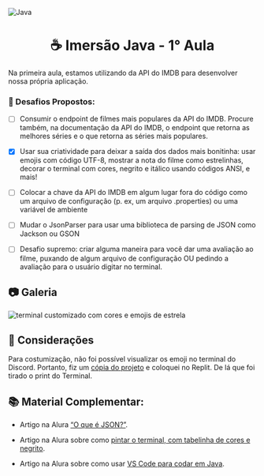 ![Java](https://img.shields.io/badge/java-%23ED8B00.svg?style=for-the-badge&logo=java&logoColor=white)
<h1 align="center"> ☕ Imersão Java - 1° Aula </h1>

Na primeira aula, estamos utilizando da API do IMDB para desenvolver nossa própria aplicação.

<h3>🎯 Desafios Propostos:</h3>

- [ ] Consumir o endpoint de filmes mais populares da API do IMDB. Procure também, na documentação da API do IMDB, o endpoint que retorna as melhores séries e o que retorna as séries mais populares.

- [X] Usar sua criatividade para deixar a saída dos dados mais bonitinha: usar emojis com código UTF-8, mostrar a nota do filme como estrelinhas, decorar o terminal com cores, negrito e itálico usando códigos ANSI, e mais!

- [ ] Colocar a chave da API do IMDB em algum lugar fora do código como um arquivo de configuração (p. ex, um arquivo .properties) ou uma variável de ambiente

- [ ] Mudar o JsonParser para usar uma biblioteca de parsing de JSON como Jackson ou GSON

- [ ] Desafio supremo: criar alguma maneira para você dar uma avaliação ao filme, puxando de algum arquivo de configuração OU pedindo a avaliação para o usuário digitar no terminal.

<h2>📷 Galeria</h2>

![terminal customizado com cores e emojis de estrela](https://user-images.githubusercontent.com/85349959/180288722-ce7b2005-f0a2-410d-b645-6f733cf33276.png)


<h2>📌 Considerações</h2>

Para costumização, não foi possível visualizar os emoji no terminal do Discord. Portanto, fiz um [cópia do projeto](https://replit.com/@sergiomnds/aula1#Main.java) e coloquei no Replit. De lá que foi tirado o print do Terminal.

<h2>📚 Material Complementar:</h2>

- Artigo na Alura [“O que é JSON?”](https://www.alura.com.br/artigos/o-que-e-json).

- Artigo na Alura sobre como [pintar o terminal, com tabelinha de cores e negrito](https://www.alura.com.br/artigos/decorando-terminal-cores-emojis).

- Artigo na Alura sobre como usar [VS Code para codar em Java](https://www.alura.com.br/artigos/desenvolvendo-aplicacoes-java-vs-code).
